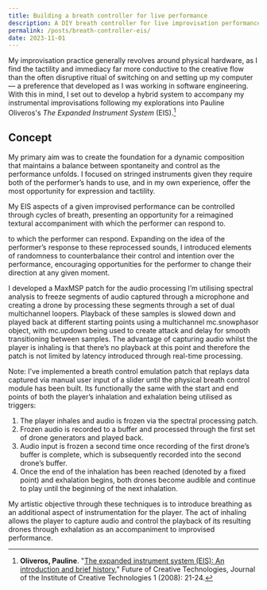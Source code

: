 ```yaml
---
title: Building a breath controller for live performance
description: A DIY breath controller for live improvisation performances created using Arduino, MaxMSP, and an AdaFruit UNTZtrument.
permalink: /posts/breath-controller-eis/
date: 2023-11-01
---
```


My improvisation practice generally revolves around physical hardware, as I find the tactility and immediacy far more conductive to the creative flow than the often disruptive ritual of switching on and setting up my computer — a preference that developed as I was working in software engineering. With this in mind, I set out to develop a hybrid system to accompany my instrumental improvisations following my explorations into Pauline Oliveros's _The Expanded Instrument System_ (EIS).[^oliveros2007]

## Concept

My primary aim was to create the foundation for a dynamic composition that maintains a balance between spontaneity and control as the performance unfolds. I focused on stringed instruments given they require both of the performer’s hands to use, and in my own experience, offer the most opportunity for expression and tactility. 


My EIS aspects of a given improvised performance can be controlled through cycles of breath, presenting an opportunity for a reimagined textural accompaniment with which the performer can respond to.

 to which the performer can respond. Expanding on the idea of the performer’s response to these reprocessed sounds, I introduced elements of randomness to counterbalance their control and intention over the performance, encouraging opportunities for the performer to change their direction at any given moment.


I developed a MaxMSP patch for the audio processing I’m utilising spectral analysis to freeze segments of audio captured through a microphone and creating a drone by processing these segments through a set of dual multichannel loopers. Playback of these samples is slowed down and played back at different starting points using a multichannel mc.snowphasor object, with mc.updown being used to create attack and delay for smooth transitioning between samples. The advantage of capturing audio whilst the player is inhaling is that there’s no playback at this point and therefore the patch is not limited by latency introduced through real-time processing.

Note: I’ve implemented a breath control emulation patch that replays data captured via manual user input of a slider until the physical breath control module has been built. Its functionally the same with the start and end points of both the player’s inhalation and exhalation being utilised as triggers:


1. The player inhales and audio is frozen via the spectral processing patch.
2. Frozen audio is recorded to a buffer and processed through the first set of drone generators and played back.
3. Audio input is frozen a second time once recording of the first drone’s buffer is complete, which is subsequently recorded into the second drone’s buffer.
4. Once the end of the inhalation has been reached (denoted by a fixed point) and exhalation begins, both drones become audible and continue to play until the beginning of the next inhalation.

My artistic objective through these techniques is to introduce breathing as an additional aspect of instrumentation for the player. The act of inhaling allows the player to capture audio and control the playback of its resulting drones through exhalation as an accompaniment to improvised performance.

[^oliveros2007]: **Oliveros, Pauline**. "[The expanded instrument system (EIS): An introduction and brief history.](http://cycling74-web-uploads.s3.amazonaws.com/654eb437deb212469f7c3e6f/2023-11-29T11:27:19Z/The_Expanded_Instrument_System_Recent_De.pdf)" Future of Creative Technologies, Journal of the Institute of Creative Technologies 1 (2008): 21-24.